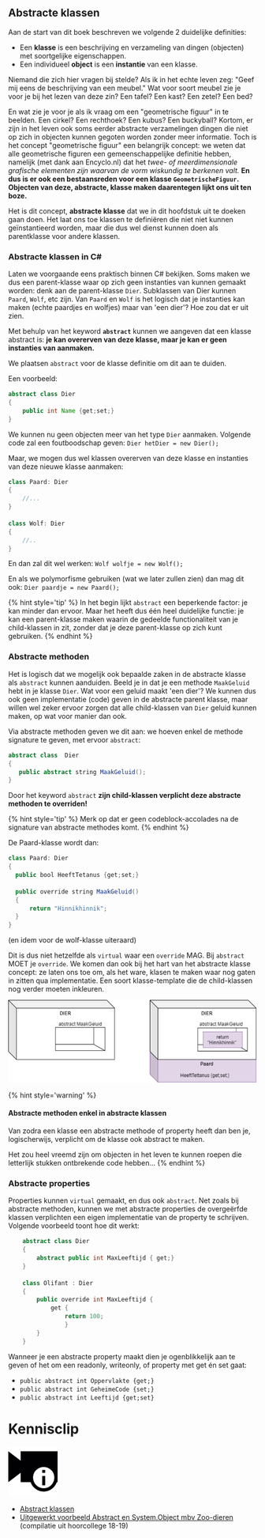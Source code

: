 ## Abstracte klassen

Aan de start van dit boek beschreven we volgende 2 duidelijke definities:
* Een **klasse** is een beschrijving en verzameling van dingen (objecten) met soortgelijke eigenschappen.
* Een individueel **object** is een **instantie** van een klasse.

Niemand die zich hier vragen bij stelde? Als ik in het echte leven zeg: "Geef mij eens de beschrijving van een meubel." Wat voor soort meubel zie je voor je bij het lezen van deze zin? Een tafel? Een kast? Een zetel? Een bed? 

En wat zie je voor je als ik vraag om een "geometrische figuur" in te beelden. Een cirkel? Een rechthoek? Een kubus? Een buckyball? Kortom, er zijn in het leven ook soms eerder abstracte verzamelingen dingen die niet op zich in objecten kunnen gegoten worden zonder meer informatie. Toch is het concept "geometrische figuur" een belangrijk concept: we weten dat alle geometrische figuren een gemeenschappelijke definitie hebben, namelijk (met dank aan Encyclo.nl) dat het *twee- of meerdimensionale grafische elementen zijn waarvan de vorm wiskundig te berkenen valt.* **En dus is er ook een bestaansreden voor een klasse ``GeometrischeFiguur``. Objecten van deze, abstracte, klasse maken daarentegen lijkt ons uit ten boze.**

Het is dit concept, **abstracte klasse** dat we in dit hoofdstuk uit te doeken gaan doen. Het laat ons toe klassen te definiëren die niet niet kunnen geïnstantieerd worden, maar die dus wel dienst kunnen doen als parentklasse voor andere klassen.


### Abstracte klassen in C#

Laten we voorgaande eens praktisch binnen C# bekijken. Soms maken we dus een parent-klasse waar op zich geen instanties van kunnen gemaakt worden: denk aan de parent-klasse ``Dier``. Subklassen van Dier kunnen ``Paard``, ``Wolf``, etc zijn. Van ``Paard`` en ``Wolf`` is het logisch dat je instanties kan maken (echte paardjes en wolfjes) maar van 'een dier'? Hoe zou dat er uit zien.

Met behulp van het keyword **``abstract``** kunnen we aangeven dat een klasse abstract is: **je kan overerven van deze klasse, maar je kan er geen instanties van aanmaken.**

We plaatsen ``abstract`` voor de klasse definitie om dit aan te duiden.

Een voorbeeld:
```java
abstract class Dier
{
    public int Name {get;set;}
}
```

We kunnen nu geen objecten meer van het type ``Dier`` aanmaken. Volgende code zal een foutboodschap geven: ``Dier hetDier = new Dier();``

Maar, we mogen dus wel klassen overerven van deze klasse en instanties van deze nieuwe klasse aanmaken:
```java
class Paard: Dier
{
    //...
}

class Wolf: Dier
{
    //..
}
```
En dan zal dit wel werken: ``Wolf wolfje = new Wolf();``

En als we polymorfisme gebruiken (wat we later zullen zien) dan mag dit ook: ``Dier paardje = new Paard();`` 

{% hint style='tip' %}
In het begin lijkt ``abstract`` een beperkende factor: je kan minder dan ervoor. Maar het heeft dus één heel duidelijke functie: je kan een parent-klasse maken waarin de gedeelde functionaliteit van je child-klassen in zit, zonder dat je deze parent-klasse op zich kunt gebruiken. 
{% endhint %}

### Abstracte methoden
Het is logisch dat we mogelijk ook bepaalde zaken in de abstracte klasse als ``abstract`` kunnen aanduiden. Beeld je in dat je een methode ``MaakGeluid`` hebt in je klasse ``Dier``. Wat voor een geluid maakt 'een dier'? We kunnen dus ook geen implementatie (code) geven in de abstracte parent klasse, maar willen wel zeker ervoor zorgen dat alle child-klassen van ``Dier`` geluid kunnen maken, op wat voor manier dan ook.

Via abstracte methoden geven we dit aan: we hoeven enkel de methode signature te geven, met ervoor ``abstract``:
```java
abstract class  Dier
{
   public abstract string MaakGeluid();
}
```

Door het keyword ``abstract`` **zijn child-klassen verplicht deze abstracte methoden te overriden!** 

{% hint style='tip' %}
Merk op dat er geen codeblock-accolades na de signature van abstracte methodes komt.
{% endhint %}


De Paard-klasse wordt dan:
```java
class Paard: Dier
{
  public bool HeeftTetanus {get;set;}

  public override string MaakGeluid()
  { 
      return "Hinnikhinnik";
  }
}
```
(en idem voor de wolf-klasse uiteraard)

Dit is dus niet hetzelfde als ``virtual`` waar een ``override`` MAG. Bij ``abstract`` MOET je ``override``. We komen dan ook bij het hart van het abstracte klasse concept: ze laten ons toe om, als het ware, klasen te maken waar nog gaten in zitten qua implementatie. Een soort klasse-template die de child-klassen nog verder moeten inkleuren.

![](../assets/7_overerving/abstracttemplate.png)

{% hint style='warning' %}
#### Abstracte methoden enkel in abstracte klassen
Van zodra een klasse een abstracte methode of property heeft dan ben je, logischerwijs, verplicht om de klasse ook abstract te maken. 

Het zou heel vreemd zijn om objecten in het leven te kunnen roepen die letterlijk stukken ontbrekende code hebben...
{% endhint %}

### Abstracte properties

Properties kunnen ``virtual`` gemaakt, en dus ook ``abstract``. Net zoals bij abstracte methoden, kunnen we met abstracte properties de overgeërfde klassen verplichten een eigen implementatie van de property te schrijven. Volgende voorbeeld toont hoe dit werkt:

```java
    abstract class Dier
    {
        abstract public int MaxLeeftijd { get;}
    }

    class Olifant : Dier
    {
        public override int MaxLeeftijd {
            get { 
                return 100; 
                }
        }
    }
```

Wanneer je een abstracte property maakt dien je ogenblikkelijk aan te geven of het om een readonly, writeonly, of property met get én set gaat:
* ``public abstract int Oppervlakte {get;}``
* ``public abstract int GeheimeCode {set;}``
* ``public abstract int Leeftijd {get;set}``

<!---NOBOOKSTART--->
# Kennisclip
![](../assets/infoclip.png)

* [Abstract klassen](https://ap.cloud.panopto.eu/Panopto/Pages/Viewer.aspx?id=a6f513b8-e299-4118-986d-ab7c00e47861)
* [Uitgewerkt voorbeeld Abstract en System.Object mbv Zoo-dieren](https://ap.cloud.panopto.eu/Panopto/Pages/Viewer.aspx?id=e0c0f796-de77-4930-bcb6-ab8d00ce0c24) (compilatie uit hoorcollege 18-19)
<!---NOBOOKEND--->